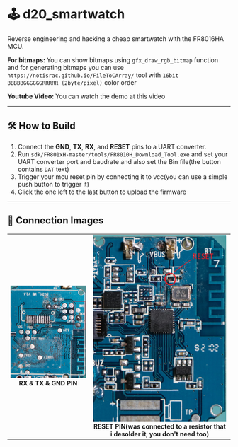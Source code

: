 # 🕹️ d20_smartwatch

Reverse engineering and hacking a cheap smartwatch with the FR8016HA MCU.

<b>For bitmaps: </b>You can show bitmaps using `gfx_draw_rgb_bitmap` function and for generating bitmaps you can use `https://notisrac.github.io/FileToCArray/` tool with `16bit BBBBBGGGGGGRRRRR (2byte/pixel)` color order

<b>Youtube Video: </b>You can watch the demo at this video

---

## 🛠️ How to Build

1. Connect the **GND**, **TX**, **RX**, and **RESET** pins to a UART converter.
2. Run `sdk/FR801xH-master/tools/FR8010H_Download_Tool.exe` and set your UART converter port and baudrate
   and also set the Bin file(the button contains `DAT` text)
3. Trigger your mcu reset pin by connecting it to vcc(you can use a simple push button to trigger it)
4. Click the one left to the last button to upload the firmware

---

## 🔌 Connection Images

<table>
  <tr>
    <td align="center">
      <img src="screenshots/ss_1.jpg" alt="TX & GND PIN" width="300"/><br/>
      <b>RX & TX & GND PIN</b>
    </td>
    <td align="center">
      <img src="screenshots/ss_2.jpg" alt="RESET PIN" width="300"/><br/>
      <b>RESET PIN(was connected to a resistor that i desolder it, you don't need too)</b>
    </td>
  </tr>
</table>
